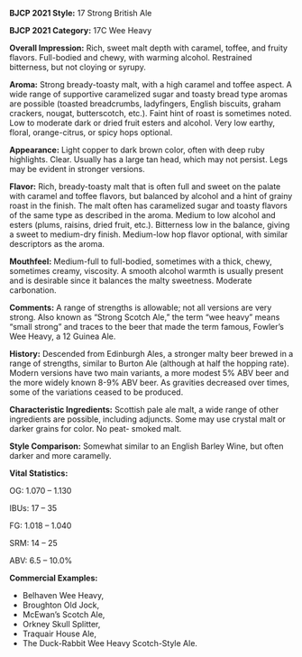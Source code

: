 <b>BJCP 2021 Style:</b> 17 Strong British Ale

<b>BJCP 2021 Category:</b> 17C Wee Heavy

<b>Overall Impression:</b> Rich, sweet malt depth with caramel,
toffee, and fruity flavors. Full-bodied and chewy, with warming
alcohol. Restrained bitterness, but not cloying or syrupy.

<b>Aroma:</b> Strong bready-toasty malt, with a high caramel and
toffee aspect. A wide range of supportive caramelized sugar and
toasty bread type aromas are possible (toasted breadcrumbs,
ladyfingers, English biscuits, graham crackers, nougat,
butterscotch, etc.). Faint hint of roast is sometimes noted. Low
to moderate dark or dried fruit esters and alcohol. Very low
earthy, floral, orange-citrus, or spicy hops optional.

<b>Appearance:</b> Light copper to dark brown color, often with
deep ruby highlights. Clear. Usually has a large tan head, which
may not persist. Legs may be evident in stronger versions.

<b>Flavor:</b> Rich, bready-toasty malt that is often full and sweet
on the palate with caramel and toffee flavors, but balanced by
alcohol and a hint of grainy roast in the finish. The malt often
has caramelized sugar and toasty flavors of the same type as
described in the aroma. Medium to low alcohol and esters
(plums, raisins, dried fruit, etc.). Bitterness low in the balance,
giving a sweet to medium-dry finish. Medium-low hop flavor
optional, with similar descriptors as the aroma.

<b>Mouthfeel:</b> Medium-full to full-bodied, sometimes with a
thick, chewy, sometimes creamy, viscosity. A smooth alcohol
warmth is usually present and is desirable since it balances the
malty sweetness. Moderate carbonation.

<b>Comments:</b> A range of strengths is allowable; not all versions
are very strong. Also known as “Strong Scotch Ale,” the term
“wee heavy” means “small strong” and traces to the beer that
made the term famous, Fowler’s Wee Heavy, a 12 Guinea Ale.

<b>History:</b> Descended from Edinburgh Ales, a stronger malty
beer brewed in a range of strengths, similar to Burton Ale
(although at half the hopping rate). Modern versions have two
main variants, a more modest 5% ABV beer and the more
widely known 8-9% ABV beer. As gravities decreased over
times, some of the variations ceased to be produced.

<b>Characteristic Ingredients:</b> Scottish pale ale malt, a wide
range of other ingredients are possible, including adjuncts.
Some may use crystal malt or darker grains for color. No peat-
smoked malt.

<b>Style Comparison:</b> Somewhat similar to an English Barley
Wine, but often darker and more caramelly.

<b>Vital Statistics:</b>

OG: 1.070 – 1.130

IBUs: 17 – 35

FG: 1.018 – 1.040

SRM: 14 – 25

ABV: 6.5 – 10.0%

<b>Commercial Examples:</b>
- Belhaven Wee Heavy,
- Broughton Old Jock,
- McEwan’s Scotch Ale,
- Orkney Skull Splitter,
- Traquair House Ale,
- The Duck-Rabbit Wee Heavy Scotch-Style Ale.
